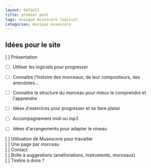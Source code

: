```yaml
---
layout: default
title: premier post
tags: musique musescore logiciel
categories: musique musescore
---
```



## Idées pour le site

 [ ]  Présentation      
- [ ]  Utiliser les logiciels pour progresser
- [ ]  Connaitre l'histoire des morceaux, de leur compositeurs, des anecdotes...
- [ ]  Connaitre la structure du morceau pour mieux le comprendre et l'apprendre
- [ ]  Idées d'exercices pour progresser et se faire plaisir
- [ ]  Accompagnement midi ou mp3
- [ ]  Idées d'arrangements pour adapter le niveau  
  
  
 [ ]  Utilisation de Musescore pour travailler  
 [ ]  Une page par morceau  
 [ ]  Contact  
 [ ]  Boîte à suggestions (améliorations, instruments, morceaux)  
 [ ]  Tirelire à dons ?    

